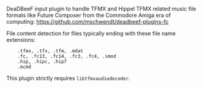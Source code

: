 DeaDBeeF input plugin to handle TFMX and Hippel TFMX related music
file formats like Future Composer from the Commodore Amiga era of
computing: https://github.com/mschwendt/deadbeef-plugins-fc

File content detection for files typically ending with these
file name extensions:

        .tfmx, .tfx, .tfm, .mdat
	    .fc, .fc13, .fc14, .fc3, .fc4, .smod
	    .hip, .hipc, .hip7
	    .mcmd

This plugin strictly requires ``libtfmxaudiodecoder``.
